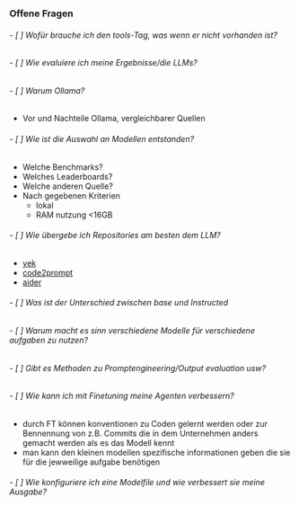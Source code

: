 ### Offene Fragen 

###### - [ ] Wofür brauche ich den tools-Tag, was wenn er nicht vorhanden ist?


###### - [ ] Wie evaluiere ich meine Ergebnisse/die LLMs?

###### - [ ] Warum Ollama?
- Vor und Nachteile Ollama, vergleichbarer Quellen
###### - [ ] Wie ist die Auswahl an Modellen entstanden?
- Welche Benchmarks?
- Welches Leaderboards?
- Welche anderen Quelle?
- Nach gegebenen Kriterien 
    - lokal 
    - RAM nutzung <16GB

###### - [ ] Wie übergebe ich Repositories am besten dem LLM?
- [yek](https://github.com/bodo-run/yek)
- [code2prompt](https://github.com/mufeedvh/code2prompt)
- [aider](https://aider.chat/)

###### - [ ] Was ist der Unterschied zwischen base und Instructed

###### - [ ] Warum macht es sinn verschiedene Modelle für verschiedene aufgaben zu nutzen?

###### - [ ] Gibt es Methoden zu Promptengineering/Output evaluation usw?

###### - [ ] Wie kann ich mit Finetuning meine Agenten verbessern?
- durch FT können konventionen zu Coden gelernt werden oder zur Bennennung von z.B. Commits die in dem Unternehmen anders gemacht werden als es das Modell kennt
- man kann den kleinen modellen spezifische informationen geben die sie für die jewweilige aufgabe benötigen

###### - [ ] Wie konfiguriere ich eine Modelfile und wie verbessert sie meine Ausgabe?

